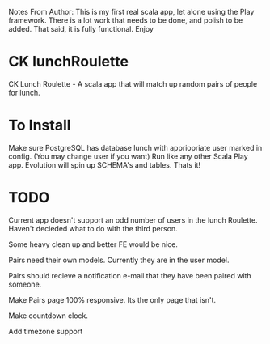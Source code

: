 Notes From Author:
This is my first real scala app, let alone using the Play framework. There is a lot work that needs to be done, and polish
to be added. That said, it is fully functional. Enjoy

# CK lunchRoulette
CK Lunch Roulette - A scala app that will match up random pairs of people for lunch.

# To Install
Make sure PostgreSQL has database lunch with appriopriate user marked in config. (You may change user if you want)
Run like any other Scala Play app. Evolution will spin up SCHEMA's and tables.
Thats it!


# TODO
Current app doesn't support an odd number of users in the lunch Roulette. Haven't decieded what to do with the
third person.

Some heavy clean up and better FE would be nice.

Pairs need their own models. Currently they are in the user model.

Pairs should recieve a notification e-mail that they have been paired with someone.

Make Pairs page 100% responsive. Its the only page that isn't.

Make countdown clock.

Add timezone support